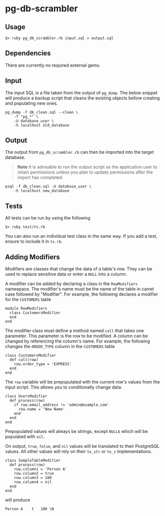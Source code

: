 pg-db-scrambler
================

Usage
--------

	$> ruby pg_db_scrambler.rb input.sql > output.sql


Dependencies
--------------------

There are currently no required external gems.


Input
--------
The input SQL is a file taken from the output of `pg_dump`. The below snippet will produce a backup script that cleans the existing objects before creating and populating new ones.

	pg_dump -f db_clean.sql --clean \
        -T "pg_*" \
        -U database_user \
        -h localhost old_database

Output
---------
The output from `pg_db_scrambler.rb` can then be imported into the target database.
>**Note**
>It is advisable to run the output script as the application user to retain permissions unless you plan to update permissions after the import has completed.

	psql -f db_clean.sql -U database_user \
		-h localhost new_database

Tests
--------
All tests can be run by using the following

	$> ruby test/ts.rb

You can also run an individual test class in the same way. If you add a test, ensure to include it in `ts.rb`.

Adding Modifiers
-------------------
Modifiers are classes that change the data of a table's row. They can be used to replace sensitive data or enter a `NULL` into a column.

A modifier can be added by declaring a class in the `RowModifiers` namespace. The modifier's name must be the name of the table in camel case followed by "Modifier". For example, the following declares a modifier for the `CUSTOMERS` table

	
	module RowModifiers
	  class CustomersModifier
	  end
	end


The modifier class must define a method named `call` that takes one parameter. This parameter is the row to be modified. A column can be changed by referencing the column's name. For example, the following changes the `ORDER_TYPE` column in the `CUSTOMERS` table
	
	class CustomersModifier
	  def call(row)
	    row.order_type = 'EXPRESS'
	  end
	end
	
The `row` variable will be prepopulated with the current row's values from the input script. This allows you to conditionally change data.

	class UsersModifier
	  def process(row)
	    if row.email_address != 'admin@example.com'
	      row.name = 'New Name'
		end
	  end
    end
	
Prepopulated values will always be strings, except `NULL`s which will be populated with `nil`.

On output, `true`, `false`, and `nil` values will be translated to their PostgreSQL values. All other values will rely on their `to_str` or `to_s` implementations.

	class SampleTableModifier
	  def process(row)
	    row.column1 = 'Person A'
	    row.column2 = true
	    row.column3 = 100
	    row.column4 = nil
	  end
	end
	
will produce

	Person A	t	100	\N
